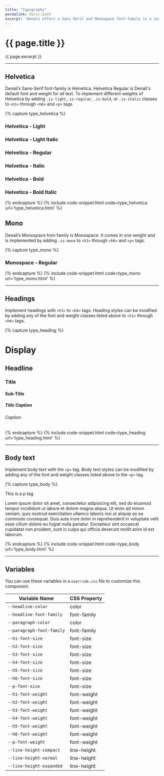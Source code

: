 ```yaml
---
title: "Typography"
permalink: docs/:path
excerpt: 'Denali offers a Sans Serif and Monospace font-family in a variety of weights and heading styles.'
---
```


# {{ page.title }}

{{ page.excerpt }}


***


## Helvetica
Denali’s Sans-Serif font-family is Helvetica. Helvetica Regular is Denali's default font and weight for all text. To implement different weights of Helvetica by adding `.is-light`,`.is-regular`, `.is-bold`, or `.is-italic` classes to `<h1>` through `<h6>` and `<p>` tags.

{% capture type_helvetica %} 
<h3 class="is-light">Helvetica - Light</h3>
<h3 class="is-light is-italic">Helvetica - Light Italic</h3>
<h3 class="is-regular">Helvetica - Regular</h3>
<h3 class="is-italic">Helvetica - Italic</h3>
<h3 class="is-bold">Helvetica - Bold</h3>
<h3 class="is-bold is-italic">Helvetica - Bold Italic</h3>
 {% endcapture %}
{% include code-snippet.html code=type_helvetica url='type_helvetica.html' %}

## Mono
Denali’s Monospace font-family is Monospace. It comes in one weight and is implemented by adding `.is-mono` to `<h1>` through `<h6>` and `<p>` tags.

{% capture type_mono %} 
<h3 class="is-mono">Monospace - Regular</h3>
 {% endcapture %}
{% include code-snippet.html code=type_mono url='type_mono.html' %}


***


## Headings
Implement headings with `<h1>` to `<h6>` tags. Heading styles can be modified by adding any of the font and weight classes listed above to `<h1>` through `<h6>` tags.

{% capture type_heading %} 
<h1>Display</h1>
<h2>Headline</h2>
<h3>Title</h3>
<h4>Sub-Title</h4>
<h5 class="is-light">Title Caption</h5>
<h6 class="is-regular">Caption</h6>
 {% endcapture %}
{% include code-snippet.html code=type_heading url='type_heading.html' %}


***


## Body text
Implement body text with the `<p>` tag. Body text styles can be modified by adding any of the font and weight classes listed above to the `<p>` tag.

{% capture type_body %} 
<p>This is a p tag</p>
<p>Lorem ipsum dolor sit amet, consectetur adipisicing elit, sed do eiusmod tempor incididunt ut labore et dolore magna aliqua. Ut enim ad minim veniam, quis nostrud exercitation ullamco laboris nisi ut aliquip ex ea commodo consequat. Duis aute irure dolor in reprehenderit in voluptate velit esse cillum dolore eu fugiat nulla pariatur. Excepteur sint occaecat cupidatat non proident, sunt in culpa qui officia deserunt mollit anim id est laborum.</p>
 {% endcapture %}
{% include code-snippet.html code=type_body url='type_body.html' %}


***

## Variables
You can use these variables in a `override.css` file to customize this component.

|Variable Name|CSS Property|
| - | - |
|`--headline-color`| color|
|`--headline-font-family`| font-family|
|`--paragraph-color`| color|
|`--paragraph-font-family`| font-family|
|`--h1-font-size`| font-size|
|`--h2-font-size`| font-size|
|`--h3-font-size`| font-size|
|`--h4-font-size`| font-size|
|`--h5-font-size`| font-size|
|`--h6-font-size`| font-size|
|`--p-font-size`| font-size|
|`--h1-font-weight`| font-weight|
|`--h2-font-weight`| font-weight|
|`--h3-font-weight`| font-weight|
|`--h4-font-weight`| font-weight|
|`--h5-font-weight`| font-weight|
|`--h6-font-weight`| font-weight|
|`--p-font-weight`| font-weight|
|`--line-height-compact`| line-height|
|`--line-height-normal`| line-height|
|`--line-height-expanded`| line-height|
